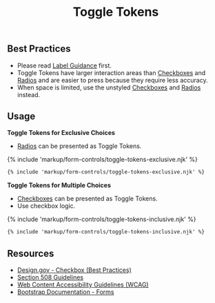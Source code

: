 ﻿---
title: Toggle Tokens
summary: Toggle Tokens are a styled version of Checkboxes and Radios. 
tags: forms
layout: docs/guide
eleventyNavigation:
  key: Toggle Tokens
  parent: Form Controls
  order: 12
  excerpt: Toggle Tokens are a styled version of Checkboxes and Radios.
  img: /img/illustrations/illus-toggle-tokens.svg
---
    
## Best Practices
- Please read [Label Guidance](/form-controls/labels-guidance) first.
- Toggle Tokens have larger interaction areas than [Checkboxes](/form-controls/checkboxes) and [Radios](/form-controls/radios) and are easier to press because they require less accuracy.
- When space is limited, use the unstyled [Checkboxes](/form-controls/checkboxes) and [Radios](/form-controls/radios) instead.

## Usage

**Toggle Tokens for Exclusive Choices**

* [Radios](/form-controls/radios) can be presented as Toggle Tokens.

{% include 'markup/form-controls/toggle-tokens-exclusive.njk' %}

```html
{% include 'markup/form-controls/toggle-tokens-exclusive.njk' %}
```

**Toggle Tokens for Multiple Choices**

* [Checkboxes](/form-controls/checkboxes) can be presented as Toggle Tokens.
* Use checkbox logic.

{% include 'markup/form-controls/toggle-tokens-inclusive.njk' %}

```html
{% include 'markup/form-controls/toggle-tokens-inclusive.njk' %}
```

## Resources
* <a href="https://designsystem.digital.gov/components/form-controls/#checkbox" target="_blank">Design.gov - Checkbox (Best Practices)</a>
* <a href="https://www.section508.gov/" target="_blank">Section 508 Guidelines</a>
* <a href="https://www.w3.org/TR/WCAG21/" target="_blank">Web Content Accessibility Guidelines (WCAG)</a>
* <a href="https://getbootstrap.com/docs/5.1/forms/checks-radios/" target="_blank">Bootstrap Documentation - Forms</a>
